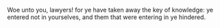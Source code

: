 Woe unto you, lawyers! for ye have taken away the key of knowledge: ye entered not in yourselves, and them that were entering in ye hindered.
